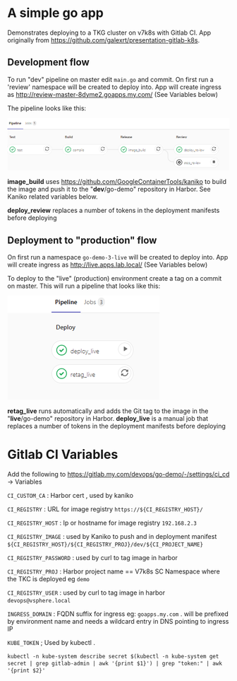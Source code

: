 # A simple go app
Demonstrates deploying to a TKG cluster on v7k8s with Gitlab CI.
App originally from https://github.com/galexrt/presentation-gitlab-k8s.

## Development flow
To run "dev" pipeline on master edit `main.go` and commit. 
On first run a 'review' namespace will be created to deploy into.
App will create ingress as http://review-master-8dyme2.goapps.my.com/ (See Variables below)

The pipeline looks like this:

![go-demo pipeline](images/go-demo-pipeline.PNG)

**image_build** uses https://github.com/GoogleContainerTools/kaniko to build the image and push it to the "**dev**/go-demo" repository in Harbor. See Kaniko related variables below.

**deploy_review** replaces a number of tokens in the deployment manifests before deploying

## Deployment to "production" flow
On first run a namespace `go-demo-3-live` will be created to deploy into.
App will create ingress as http://live.apps.lab.local/ (See Variables below)

To deploy to the "live" (production) environment create a tag on a commit on master. This will run a pipeline that looks like this:

![go-demo pipeline live](images/go-demo-pipeline-live.PNG)

**retag_live** runs automatically and adds the Git tag to the image in the "**live**/go-demo" repository in Harbor.
**deploy_live** is a manual job that replaces a number of tokens in the deployment manifests before deploying  

# Gitlab CI Variables

Add the following to https://gitlab.my.com/devops/go-demo/-/settings/ci_cd -> Variables

`CI_CUSTOM_CA` : Harbor cert , used by kaniko
	
`CI_REGISTRY` : URL for image registry `https://${CI_REGISTRY_HOST}/`

`CI_REGISTRY_HOST` : Ip or hostname for image registry `192.168.2.3`

`CI_REGISTRY_IMAGE` : used by Kaniko to push and in deployment manifest `${CI_REGISTRY_HOST}/${CI_REGISTRY_PROJ}/dev/${CI_PROJECT_NAME}`
	
`CI_REGISTRY_PASSWORD` : used by curl to tag image in harbor
	
`CI_REGISTRY_PROJ` : Harbor project name == V7k8s SC Namespace where the TKC is deployed eg `demo`
	

`CI_REGISTRY_USER` : used by curl to tag image in harbor `devops@vsphere.local`
	

`INGRESS_DOMAIN` : FQDN suffix for ingress eg: `goapps.my.com` . will be prefixed by environment name and needs a wildcard entry in DNS pointing to ingress IP 
	
`KUBE_TOKEN` ; Used by kubectl .  
```
kubectl -n kube-system describe secret $(kubectl -n kube-system get secret | grep gitlab-admin | awk '{print $1}') | grep "token:" | awk '{print $2}'
```

